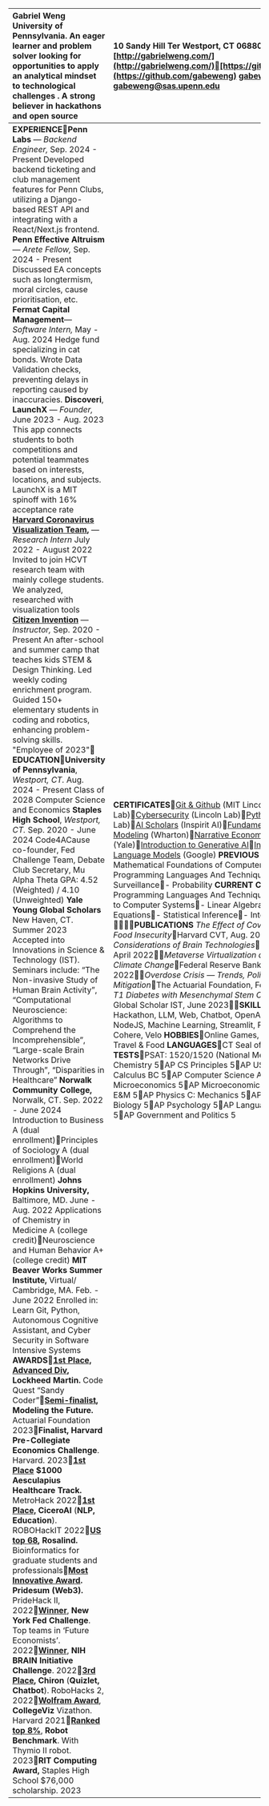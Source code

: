 

| Gabriel Weng University of Pennsylvania. An eager learner and problem solver looking for opportunities to apply an analytical mindset to technological challenges . A strong believer in hackathons and open source | 10 Sandy Hill Ter Westport, CT 06880 (203) 993-9375 [http://gabrielweng.com/](http://gabrielweng.com/)[https://github.com/gabeweng](https://github.com/gabeweng) [gabeweng@gmail.com](mailto:gabeweng@gmail.com) [gabeweng@sas.upenn.edu](mailto:gabeweng@sas.upenn.edu)  |
| :---- | :---- |
| **EXPERIENCEPenn Labs** — *Backend Engineer,* Sep. 2024 \- Present Developed backend ticketing and club management features for Penn Clubs, utilizing a Django-based REST API and integrating with a React/Next.js frontend. **Penn Effective Altruism** — *Arete Fellow,* Sep. 2024 \- Present Discussed EA concepts such as longtermism, moral circles, cause prioritisation, etc. **Fermat Capital Management**— *Software Intern,* May \- Aug. 2024 Hedge fund specializing in cat bonds. Wrote Data Validation checks, preventing delays in reporting caused by inaccuracies. **Discoveri**, **LaunchX** — *Founder,* June 2023 \- Aug. 2023 This app connects students to both competitions and potential teammates based on interests, locations, and subjects. LaunchX is a MIT spinoff with 16% acceptance rate [**Harvard Coronavirus Visualization Team**](https://scholar.harvard.edu/cvt/cvt-internship)**,** — *Research Intern* July 2022 \- August 2022 Invited to join HCVT research team with mainly college students. We analyzed, researched with visualization tools   [**Citizen Invention**](http://www.citizeninvention.com/) — *Instructor,* Sep. 2020 \- Present An after-school and summer camp that teaches kids STEM & Design Thinking. Led weekly coding enrichment program. Guided 150+ elementary students in coding and robotics, enhancing problem-solving skills. "Employee of 2023" **EDUCATIONUniversity of Pennsylvania**, *Westport, CT.*  Aug. 2024 \- Present Class of 2028 Computer Science and Economics  **Staples High School**, *Westport, CT.*  Sep. 2020 \- June 2024 Code4ACause co-founder, Fed Challenge Team, Debate Club Secretary, Mu Alpha Theta GPA: 4.52 (Weighted) / 4.10 (Unweighted) **Yale Young Global Scholars** New Haven, CT. Summer 2023 Accepted into Innovations in Science & Technology (IST). Seminars include: “The Non-invasive Study of Human Brain Activity”, “Computational Neuroscience: Algorithms to Comprehend the Incomprehensible”, “Large-scale Brain Networks Drive Through”, “Disparities in Healthcare” **Norwalk Community College,** Norwalk, CT. Sep. 2022 \- June 2024 Introduction to Business A (dual enrollment)Principles of Sociology A (dual enrollment)World Religions  A (dual enrollment) **Johns Hopkins University,** Baltimore, MD.  June \- Aug. 2022 Applications of Chemistry in Medicine A (college credit)Neuroscience and Human Behavior A+ (college credit) **MIT Beaver Works Summer Institute,** Virtual/ Cambridge, MA. Feb. \- June 2022 Enrolled in: Learn Git, Python, Autonomous Cognitive Assistant, and Cyber Security in Software Intensive Systems **AWARDS[1st Place, Advanced Div](https://www.lockheedmartin.com/en-us/who-we-are/communities/codequest/code-quest-past-quests/codequest-2022.html), Lockheed Martin.** Code Quest “Sandy Coder”[**Semi-finalist**](https://drive.google.com/file/d/1NVCmX6Czi4QgtQO7aOIuDq-b9ds_6XAq/view?usp=share_link)**, Modeling the Future.** Actuarial Foundation 2023**Finalist, Harvard Pre-Collegiate Economics Challenge**. Harvard. 2023[**1st Place**](https://devpost.com/software/aesculapius) **$1000 Aesculapius Healthcare Track.** MetroHack 2022[**1st Place,**](https://devpost.com/software/ciceroai) **CiceroAI** (**NLP, Education**). ROBOHackIT 2022[**US top 68**](https://rosalind.info/users/darrenweng/)**, Rosalind.** Bioinformatics for graduate students and professionals[**Most Innovative Award**](https://devpost.com/software/pridesum)**. Pridesum** **(Web3).** PrideHack II, 2022[**Winner**](https://www.newyorkfed.org/medialibrary/media/outreach-and-education/hsfc-book-2022-final-online-version-small), **New York Fed Challenge**. Top teams in ‘Future Economists’. 2022[**Winner**](https://www.challenge.gov/?challenge=brain-initiative-2022&tab=winners), **NIH BRAIN Initiative Challenge**. 2022[**3rd Place**](https://devpost.com/software/chiron-bxvirh)**, Chiron** (**Quizlet, Chatbot**). RoboHacks 2, 2022[**Wolfram Award**](https://devpost.com/software/collegeviz),  **CollegeViz** Vizathon. Harvard 2021[**Ranked top 8%**](https://robotbenchmark.net/gabrielweng),  **Robot Benchmark**. With Thymio II robot. 2023**RIT Computing Award,** Staples High School $76,000 scholarship. 2023 | **CERTIFICATES**[Git & Github](https://courses.bwsix.edly.io/certificates/694433ee551c4c85a5b1b933b5477b0c) (MIT Lincoln Lab)[Cybersecurity](https://courses.bwsix.edly.io/certificates/38f914d7661449ac86ff3df5ae81e81c) (Lincoln Lab)[Python Core](https://courses.bwsix.edly.io/certificates/661b47e727f24a52be3afec2e72ee968) (MIT Lincoln Lab)[AI Scholars](https://drive.google.com/file/d/1rkbdAuCOLiyYDO_EEUX8giSOZyHR4p2n/view?usp=share_link) (Inspirit AI)[Fundamentals of Quantitative Modeling](https://coursera.org/share/10713b798e3137bc79ac1560d518e15a) (Wharton)[Narrative Economics](https://coursera.org/share/f29a71ad93be1ed992219e2cc470186e) (Yale)[Introduction to Generative AI](https://www.cloudskillsboost.google/public_profiles/6eb9846a-b12e-48dd-9000-93019d0155bb/badges/3992433)[Introduction to Large Language Models](https://www.cloudskillsboost.google/public_profiles/6eb9846a-b12e-48dd-9000-93019d0155bb/badges/3993692) (Google) **PREVIOUS COURSES**\- Mathematical Foundations of Computer Science\- Programming Languages And Techniques I\- Privacy and Surveillance\- Probability **CURRENT COURSES**\- Programming Languages And Techniques II\- Introduction to Computer Systems\- Linear Algebra / Differential Equations\- Statistical Inference\- International Economics **PUBLICATIONS** *The Effect of Covid-19 Pandemic on Food Insecurity*Harvard CVT, Aug. 2022*Ethical Considerations of Brain Technologies*NIH Brain Institute, April 2022*Metaverse Virtualization as a Solution for Climate Change*Federal Reserve Bank of New York, Feb. 2022*Overdose Crisis — Trends, Policies, and Mitigation*The Actuarial Foundation, Feb. 2023*Treating T1 Diabetes with Mesenchymal Stem Cells*Yale Young Global Scholar  IST, June 2023**SKILLS**Debate, Hackathon, LLM, Web, Chatbot, OpenAI, Python, Java, NodeJS, Machine Learning, Streamlit, Prompt Engineering, Cohere, Velo **HOBBIES**Online Games, Ukulele, Pickleball, Travel & Food **LANGUAGES**CT Seal of Biliteracy \- Spanish **TESTS**PSAT: 1520/1520 (National Merit)SAT: 1600AP Chemistry 5AP CS Principles 5AP US History 5AP Calculus BC 5AP Computer Science A 5AP Microeconomics 5AP Microeconomics 5AP Physics C: E\&M 5AP Physics C: Mechanics 5AP Statistics 5AP Biology 5AP Psychology 5AP Language and Composition 5AP Government and Politics 5  |

